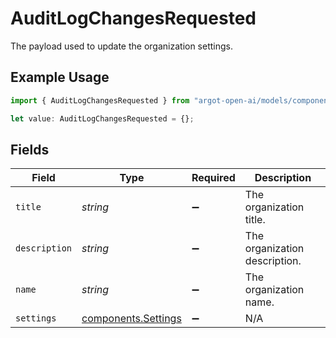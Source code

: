 # AuditLogChangesRequested

The payload used to update the organization settings.

## Example Usage

```typescript
import { AuditLogChangesRequested } from "argot-open-ai/models/components";

let value: AuditLogChangesRequested = {};
```

## Fields

| Field                                                      | Type                                                       | Required                                                   | Description                                                |
| ---------------------------------------------------------- | ---------------------------------------------------------- | ---------------------------------------------------------- | ---------------------------------------------------------- |
| `title`                                                    | *string*                                                   | :heavy_minus_sign:                                         | The organization title.                                    |
| `description`                                              | *string*                                                   | :heavy_minus_sign:                                         | The organization description.                              |
| `name`                                                     | *string*                                                   | :heavy_minus_sign:                                         | The organization name.                                     |
| `settings`                                                 | [components.Settings](../../models/components/settings.md) | :heavy_minus_sign:                                         | N/A                                                        |